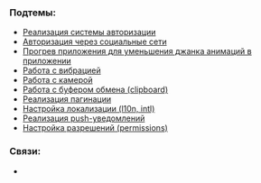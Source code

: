 ### Подтемы:
- [Реализация системы авторизации](Flutter/Подтемы/Реализация%20системы%20авторизации.md)
- [Авторизация через социальные сети](Flutter/Подтемы/Авторизация%20через%20социальные%20сети.md)
- [Прогрев приложения для уменьшения джанка анимаций в приложении](Flutter/Подтемы/Прогрев%20приложения%20для%20уменьшения%20джанка%20анимаций%20в%20приложении.md)
- [Работа с вибрацией](Flutter/Подтемы/Работа%20с%20вибрацией.md)
- [Работа с камерой](Flutter/Подтемы/Работа%20с%20камерой.md)
- [Работа с буфером обмена (clipboard)](Flutter/Подтемы/Работа%20с%20буфером%20обмена%20(clipboard).md)
- [Реализация пагинации](Flutter/Подтемы/Реализация%20пагинации.md)
- [Настройка локализации (l10n, intl)](Flutter/Подтемы/Настройка%20локализации%20(l10n,%20intl).md)
- [Реализация push-уведомлений](Flutter/Подтемы/Реализация%20push-уведомлений.md)
- [Настройка разрешений (permissions)](Flutter/Подтемы/Настройка%20разрешений%20(permissions).md)
### Связи:
- 
